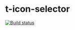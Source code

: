 # t-icon-selector

[![Build status](https://travis-ci.org/atomelements/t-icon-selector.svg?branch=master)](https://travis-ci.org/atomelements/t-icon-selector)
